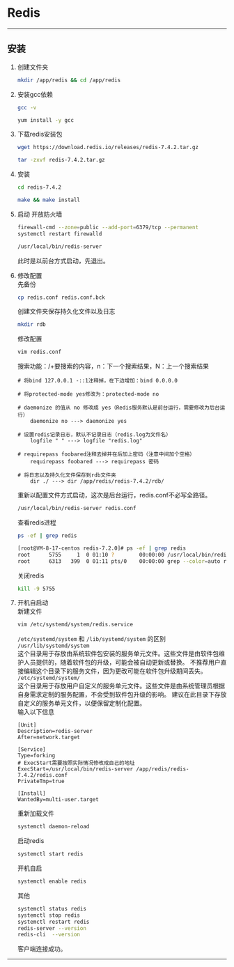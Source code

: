 # Redis

---

## 安装
1. 创建文件夹
   
   ```bash
   mkdir /app/redis && cd /app/redis
   ```

2. 安装gcc依赖
   
   ```bash
   gcc -v
   ```
   
   ```bash
   yum install -y gcc
   ```

3. 下载redis安装包
   
   ```bash
   wget https://download.redis.io/releases/redis-7.4.2.tar.gz
   ```
   
   ```bash
   tar -zxvf redis-7.4.2.tar.gz
   ```

4. 安装
   
   ```bash
   cd redis-7.4.2
   ```
   
   ```bash
   make && make install
   ```

5. 启动
   开放防火墙
   
   ```bash
   firewall-cmd --zone=public --add-port=6379/tcp --permanent
   systemctl restart firewalld
   ```
   
   ```bash
   /usr/local/bin/redis-server
   ```
   
   此时是以前台方式启动，先退出。
6. 修改配置  
   先备份
   
   ```bash
   cp redis.conf redis.conf.bck
   ```
   
   创建文件夹保存持久化文件以及日志
   ```bash
   mkdir rdb
   ```
   
   修改配置
   ```bash
   vim redis.conf
   ```
   
   搜索功能：/+要搜索的内容，n：下一个搜索结果，N：上一个搜索结果
   
   ```text
   # 将bind 127.0.0.1 -::1注释掉，在下边增加：bind 0.0.0.0
   
   # 将protected-mode yes修改为：protected-mode no
   
   # daemonize 的值从 no 修改成 yes（Redis服务默认是前台运行，需要修改为后台运行）
       daemonize no ---> daemonize yes

   # 设置redis记录日志，默认不记录日志（redis.log为文件名）
       logfile " " ---> logfile "redis.log"
   
   # requirepass foobared注释去掉并在后加上密码（注意中间加个空格）
       requirepass foobared ---> requirepass 密码
   
   # 将日志以及持久化文件保存到rdb文件夹
       dir ./ ---> dir /app/redis/redis-7.4.2/rdb/

   ```
   
   重新以配置文件方式启动，这次是后台运行，redis.conf不必写全路径。
   
   ```bash
   /usr/local/bin/redis-server redis.conf
   ```
   
   查看redis进程
   
   ```bash
   ps -ef | grep redis
   ```
   
   ```bash
   [root@VM-8-17-centos redis-7.2.0]# ps -ef | grep redis
   root      5755     1  0 01:10 ?        00:00:00 /usr/local/bin/redis-server 127.0.0.1:6379
   root      6313   399  0 01:11 pts/0    00:00:00 grep --color=auto redis
   ```
   
   关闭redis
   
   ```bash
   kill -9 5755
   ```

7. 开机自启动  
   新建文件
   
   ```bash
   vim /etc/systemd/system/redis.service
   ```
   
   `/etc/systemd/system` 和 `/lib/systemd/system` 的区别  
   `/usr/lib/systemd/system`  
   这个目录用于存放由系统软件包安装的服务单元文件。这些文件是由软件包维护人员提供的，随着软件包的升级，可能会被自动更新或替换。
   不推荐用户直接编辑这个目录下的服务文件，因为更改可能在软件包升级期间丢失。  
   `/etc/systemd/system/`  
   这个目录用于存放用户自定义的服务单元文件。这些文件是由系统管理员根据自身需求定制的服务配置，不会受到软件包升级的影响。
   建议在此目录下存放自定义的服务单元文件，以便保留定制化配置。  
   输入以下信息
   
   ```properties
   [Unit]
   Description=redis-server
   After=network.target
   
   [Service]
   Type=forking
   # ExecStart需要按照实际情况修改成自己的地址
   ExecStart=/usr/local/bin/redis-server /app/redis/redis-7.4.2/redis.conf
   PrivateTmp=true
   
   [Install]
   WantedBy=multi-user.target
   ```
   
   重新加载文件
   
   ```bash
   systemctl daemon-reload
   ```
   
   启动redis
   
   ```bash
   systemctl start redis
   ```
   
   开机自启
   
   ```bash
   systemctl enable redis
   ```
   
   其他
   
   ```bash
   systemctl status redis
   systemctl stop redis
   systemctl restart redis
   redis-server --version
   redis-cli  --version
   ```
   
   客户端连接成功。

---